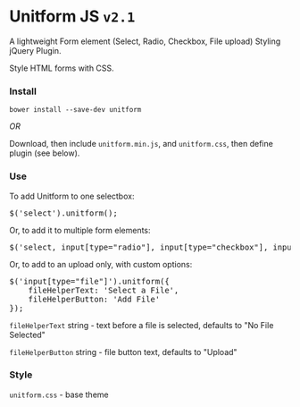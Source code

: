 # Unitform JS <code>v2.1</code>

A lightweight Form element (Select, Radio, Checkbox, File upload) Styling jQuery Plugin.

Style HTML forms with CSS.

### Install

<code>bower install --save-dev unitform</code>

*OR*

Download, then include <code>unitform.min.js</code>, and <code>unitform.css</code>, then define plugin (see below).

### Use

To add Unitform to one selectbox:

<pre>$('select').unitform();</pre>

Or, to add it to multiple form elements:

<pre>$('select, input[type="radio"], input[type="checkbox"], input[type="file"]').unitform();</pre>

Or, to add to an upload only, with custom options:

<pre>
$('input[type="file"]').unitform({
	fileHelperText: 'Select a File',
	fileHelperButton: 'Add File'
});
</pre>

<code>fileHelperText</code> string - text before a file is selected, defaults to "No File Selected"

<code>fileHelperButton</code> string - file button text, defaults to "Upload"

### Style

<code>unitform.css</code> - base theme